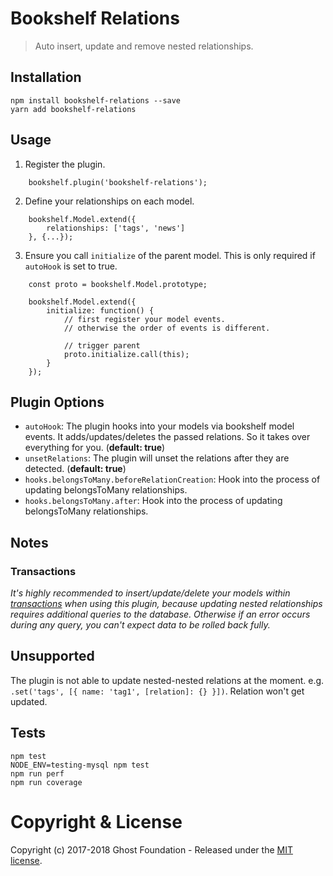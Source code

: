 # Bookshelf Relations


> Auto insert, update and remove nested relationships.

## Installation

    npm install bookshelf-relations --save
    yarn add bookshelf-relations

## Usage

1. Register the plugin.

```
    bookshelf.plugin('bookshelf-relations');
```

2. Define your relationships on each model.

```
    bookshelf.Model.extend({
        relationships: ['tags', 'news']
    }, {...});
```

3. Ensure you call `initialize` of the parent model. This is only required if `autoHook` is set to true.

```
    const proto = bookshelf.Model.prototype;
    
    bookshelf.Model.extend({
        initialize: function() {
            // first register your model events. 
            // otherwise the order of events is different.
            
            // trigger parent
            proto.initialize.call(this);
        }
    });
```
    
## Plugin Options

- `autoHook`: The plugin hooks into your models via bookshelf model events. It adds/updates/deletes the passed relations. So it takes over everything for you. (**default: true**)
- `unsetRelations`: The plugin will unset the relations after they are detected. (**default: true**)
- `hooks.belongsToMany.beforeRelationCreation`: Hook into the process of updating belongsToMany relationships.
- `hooks.belongsToMany.after`: Hook into the process of updating belongsToMany relationships.

## Notes

### Transactions

*It's highly recommended to insert/update/delete your models within [transactions](http://bookshelfjs.org/#Bookshelf-instance-transaction) when using this plugin, because updating nested relationships requires additional queries to the database. Otherwise if an error occurs during any query, you can't expect data to be rolled back fully.*


## Unsupported

The plugin is not able to update nested-nested relations at the moment.
e.g. `.set('tags', [{ name: 'tag1', [relation]: {} }])`. Relation won't get updated.

## Tests

    npm test
    NODE_ENV=testing-mysql npm test
    npm run perf
    npm run coverage

# Copyright & License

Copyright (c) 2017-2018 Ghost Foundation - Released under the [MIT license](LICENSE).
